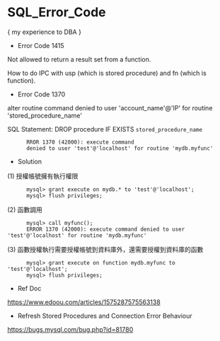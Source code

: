 # SQL_Error_Code
{ my experience to DBA }


* Error  Code 1415

Not allowed to return a result set from a function.

How to do IPC with usp (which is stored procedure) and fn (which is function).


* Error Code 1370

alter routine command 
denied to user 'account_name'@'IP' 
for routine 'stored_procedure_name'

SQL Statement:
DROP procedure IF EXISTS `stored_procedure_name`

          RROR 1370 (42000): execute command 
          denied to user 'test'@'localhost' for routine 'mydb.myfunc'

* Solution

(1) 授權帳號擁有執行權限

          mysql> grant execute on mydb.* to 'test'@'localhost';
          mysql> flush privileges;
   
(2) 函數調用

          mysql> call myfunc();
          ERROR 1370 (42000): execute command denied to user 'test'@'localhost' for routine 'mydb.myfunc'
      
(3) 函數授權執行需要授權帳號到資料庫外，還需要授權到資料庫的函數

          mysql> grant execute on function mydb.myfunc to 'test'@'localhost';
          mysql> flush privileges;


* Ref Doc

https://www.edoou.com/articles/1575287575563138


* Refresh Stored Procedures and Connection Error Behaviour

https://bugs.mysql.com/bug.php?id=81780
